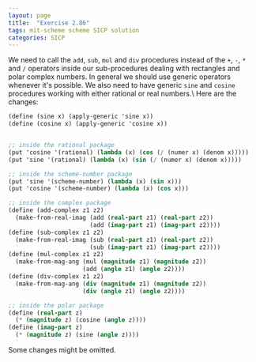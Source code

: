 ```yaml
---
layout: page
title:  "Exercise 2.86"
tags: mit-scheme scheme SICP solution
categories: SICP
---
```

We need to call the `add`, `sub`,  `mul` and `div` procedures instead of the `+`, `-`, `*` and `/` operators inside our sub-procedures dealing with rectangles and polar complex numbers. In general we should use generic operators whenever it's possible. We also need to have generic `sine` and `cosine` procedures working with either rational or real numbers.\\
Here are the changes:
```scheme
(define (sine x) (apply-generic 'sine x))
(define (cosine x) (apply-generic 'cosine x))


;; inside the rational package
(put 'cosine '(rational) (lambda (x) (cos (/ (numer x) (denom x)))))
(put 'sine '(rational) (lambda (x) (sin (/ (numer x) (denom x)))))

;; inside the scheme-number package
(put 'sine '(scheme-number) (lambda (x) (sin x)))
(put 'cosine '(scheme-number) (lambda (x) (cos x)))

;; inside the complex package
(define (add-complex z1 z2)
  (make-from-real-imag (add (real-part z1) (real-part z2))
                       (add (imag-part z1) (imag-part z2))))
(define (sub-complex z1 z2)
  (make-from-real-imag (sub (real-part z1) (real-part z2))
                       (sub (imag-part z1) (imag-part z2))))
(define (mul-complex z1 z2)
  (make-from-mag-ang (mul (magnitude z1) (magnitude z2))
                     (add (angle z1) (angle z2))))
(define (div-complex z1 z2)
  (make-from-mag-ang (div (magnitude z1) (magnitude z2))
                     (div (angle z1) (angle z2))))

;; inside the polar package
(define (real-part z)
  (* (magnitude z) (cosine (angle z))))
(define (imag-part z)
  (* (magnitude z) (sine (angle z))))
```
Some changes might be omitted.
